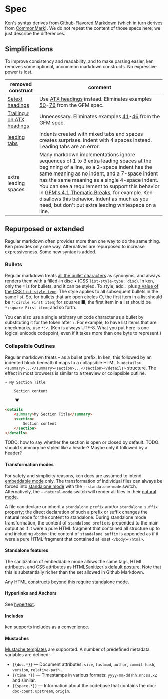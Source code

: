 # Spec

Ken's syntax derives from [Github-Flavored Markdown](https://github.github.com/gfm/) (which in turn derives from [CommonMark](https://spec.commonmark.org/)). We do not repeat the content of those specs here; we just describe the differences.

## Simplifications
To improve consistency and readability, and to make parsing easier, ken removes some optional, uncommon markdown constructs. No expressive power is lost.

removed construct | comment
--- | ---
[Setext headings](https://github.github.com/gfm/#setext-headings) | Use [ATX headings](https://github.github.com/gfm/#atx-heading) instead. Eliminates examples <a href="https://github.github.com/gfm/#example-50">50</a>-[76](https://github.github.com/gfm/#example-76) from the GFM spec.
[Trailing `#` on ATX headings](https://github.github.com/gfm/#example-41) | Unnecessary. Eliminates examples <a href="https://github.github.com/gfm/#example-41">41</a>-[46](https://github.github.com/gfm/#example-46) from the GFM spec.
[leading tabs](https://github.github.com/gfm/#tabs) | Indents created with mixed tabs and spaces creates surprises. Indent with 4 spaces instead. Leading tabs are an error.
extra leading spaces | Many markdown implementations ignore sequences of 1 to 3 extra leading spaces at the beginning of a line, so a 2-space indent has the same meaning as no indent, and a 7-space indent has the same meaning as a single 4-space indent. You can see a requirement to support this behavior in [GFM's 4.1 Thematic Breaks](https://github.github.com/gfm/#tabs), for example. Ken disallows this behavior. Indent as much as you need, but don't put extra leading whitespace on a line. 

## Repurposed or extended

Regular markdown often provides more than one way to do the same thing. Ken provides only one way. Alternatives are repurposed to increase expressiveness. Some new syntax is added.

### Bullets

Regular markdown treats [all the bullet characters](https://github.github.com/gfm/#list-items) as synonyms, and always renders them with a filled-in disc • (CSS `list-style-type: disc`). In ken, only the `*` is for bullets, and it can be styled. To style, add `:` plus [a value of the CSS `list-style-type`](https://www.w3schools.com/CSSref/pr_list-style-type.asp). The style applies to all subsequent bullets in the same list. So, for bullets that are open circles ○, the first item in a list should be `*:circle First item`; for squares ■, the first item in a list should be `*:square First item`; and so forth.

You can also use a single arbitrary unicode character as a bullet by substituting it for the token after `:`. For example, to have list items that are checkmarks, use `*:✓`. (Ken is always UTF-8. What you put here is one logical unicode codepoint, even if it takes more than one byte to represent.)

### Collapsible Outlines

Regular markdown treats `+` as a bullet prefix. In ken, this followed by an indented block beneath it maps to a collapsible HTML 5 `<details><summary>...</summary><section>...</section></details>` structure. The effect in most browsers is similar to a treeview or collapsible outline.

```ken
+ My Section Title

    Section content
```
&nbsp;&nbsp;&nbsp;&nbsp;&nbsp;&nbsp;&nbsp;&nbsp;▼
```html
<details
    <summary>My Section Title</summary>
    <section>
        Section content
    </section>
</details>
```

TODO: how to say whether the section is open or closed by default.
TODO: should summary be styled like a header? Maybe only if followed by a header?

#### Transformation modes

For safety and simplicity reasons, ken docs are assumed to intend [embeddable mode](../glossary.html#embeddable-mode) only. The transformation of individual files can always be forced into [standalone mode](../glossary.html#standalone-mode) with the `--standalone-mode` switch. Alternatively, the `--natural-mode` switch will render all files in their [natural mode](../glossary.html#natural-mode).

A file can declare or inherit a `standalone prefix` and/or `standalone suffix` property; the direct declaration of such a prefix or suffix changes the natural mode for the content to standalone. During standalone mode transformation, the content of `standalone prefix` is prepended to the main output as if it were a pure HTML fragment that contained all structure up to and including `<body>`; the content of `standalone suffix` is appended as if it were a pure HTML fragment that contained at least `</body></html>`. 

#### Standalone features

The sanitization of embeddable mode allows the same tags, HTML attributes, and CSS attributes as [HTMLSanitizer's default posture](https://github.com/mganss/HtmlSanitizer#tags-allowed-by-default). Note that this is substantially richer than the set allowed in Github Markdown.

Any HTML constructs beyond this require standalone mode. 

#### Hyperlinks and Anchors

See [hypertext](hypertext.md).

#### Includes

ken supports includes as a convenience.

#### Mustaches

[Mustache templates](https://mustache.github.io/) are supported. A number of predefined metadata variables are defined:

* `{{doc.*}}` &mdash; Document attributes: `size`, `lastmod`, `author`, `commit-hash`, `version`, `relative-path`...
* `{{time.*}}` &mdash; Timestamps in various formats: `yyyy-mm-ddThh:nn:ss.xZ` and similar.
* `{{space.*}}` &mdash; Information about the codebase that contains the doc: `doc-count`, `upstream`, `origin`.

